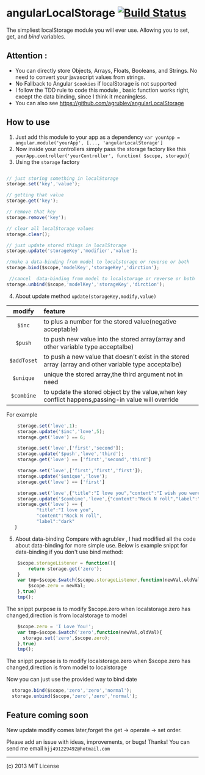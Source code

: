 angularLocalStorage [![Build Status](https://travis-ci.org/agrublev/angularLocalStorage.png?branch=master)](https://travis-ci.org/agrublev/angularLocalStorage)
====================

The simpliest localStorage module you will ever use. Allowing you to set, get, and *bind* variables.

## Attention :

* You can directly store Objects, Arrays, Floats, Booleans, and Strings. No need to convert your javascript values from strings.
* No Fallback to Angular ``$cookies`` if localStorage is not supported
* I follow the TDD rule to code this module , basic function works right, except the data binding, since I think it meaningless.
* You can also see <https://github.com/agrublev/angularLocalStorage>

## How to use

1. Just add this module to your app as a dependency
``var yourApp = angular.module('yourApp', [..., 'angularLocalStorage']``
2. Now inside your controllers simply pass the storage factory like this
``yourApp.controller('yourController', function( $scope, storage){``
3. Using the ``storage`` factory
  ```JAVASCRIPT

  // just storing something in localStorage
  storage.set('key','value');
  
  // getting that value
  storage.get('key');

  // remove that key
  storage.remove('key');

  // clear all localStorage values
  storage.clear();
  
  // just update stored things in localStorage
  storage.update('storageKey','modifier','value');

  //make a data-binding from model to localstorage or reverse or both 
  storage.bind($scope,'modelKey','storageKey','dirction');
  
   //cancel  data-binding from model to localstorage or reverse or both 
  storage.unbind($scope,'modelKey','storageKey','dirction');
  ```
4. About  update method
   ``update(storageKey,modify,value)``

  | modify                | feature        |
  | :------------------: | :------------- |
  | ``$inc``               |  to plus a number for the stored value(negative acceptable)     |
  | ``$push``            |  to push new value into the stored array(array and other   variable type acceptalbe)
  | ``$addToset``    |  to push a new value that doesn't exist in the stored array (array and other variable type acceptalbe)|
  | ``$unique``         |  unique the stored array,the third argument not in need |
  | ``$combine``      |  to update the stored object by the value,when key conflict happens,passing-in value will override |

  For example 
  ```javascript
      storage.set('love',1);
      storage.update('$inc','love',5);
      storage.get('love') == 6;
  ```
  ```javascript
      storage.set('love',['first','second']);
      storage.update('$push','love','third');
      storage.get('love') == ['first','second','third']
  ```

  ```javascript
      storage.set('love',['first','first','first']);
      storage.update('$unique','love');
      storage.get('love') == ['first']
  ```
  ```javascript
      storage.set('love',{"title":"I love you","content":"I wish you were here"});
      storage.update('$combine','love',{"content":"Rock N roll","label":"dark"});
      storage.get('love') == {
             "title":"I love you",
             "content":"Rock N roll",
             "label":"dark" 
     }
  ```

5. About data-binding 
  Compare with agrublev , I had modified all the code about data-binding for more simple use. 
  Below is example snippt for data-binding if you don't use bind method:
  ```JAVASCRIPT
      $scope.storageListener = function(){
          return storage.get('zero');
      }
      var tmp=$scope.$watch($scope.storageListener,function(newVal,oldVal){
      	  $scope.zero = newVal;
      },true) 
      tmp(); 
  ```
  The snippt purpose is to modify $scope.zero when localstorage.zero has changed,direction is from localstorage to
  model

  ```JAVASCRIPT
      $scope.zero = 'I Love You!';
      var tmp=$scope.$watch('zero',function(newVal,oldVal){
      	storage.set('zero',$scope.zero);
      },true) 
      tmp(); 
  ```
  The snippt purpose is to modify  localstorage.zero when $scope.zero has changed,direction is from model to   localstorage

  Now you can just use the provided way to bind date
  ```JAVASCRIPT
	storage.bind($scope,'zero','zero','normal');
	storage.unbind($scope,'zero','zero','normal');
  ```

## Feature coming soon
 New update modify comes later,forget the get -> operate -> set order.
  
  Please add an issue with ideas, improvements, or bugs! Thanks!
  You can send me email ``hjj491229492@hotmail.com``

---

(c) 2013 MIT License

